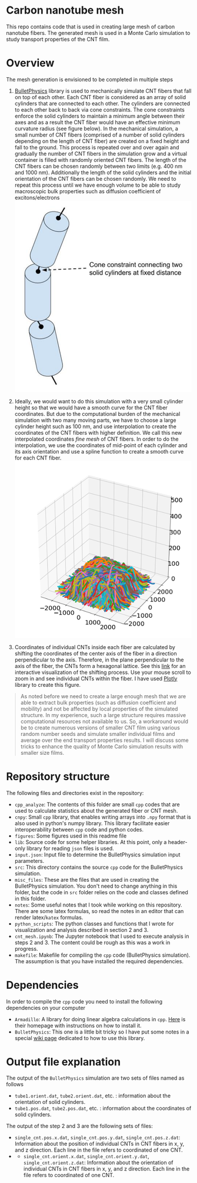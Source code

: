 # Carbon nanotube mesh

This repo contains code that is used in creating large mesh of carbon nanotube fibers. The generated mesh is used in a Monte Carlo simulation to study transport properties of the CNT film. 

# Overview
The mesh generation is envisioned to be completed in multiple steps

1. [BulletPhysics](https://github.com/bulletphysics/bullet3) library is used to mechanically simulate CNT fibers that fall on top of each other. Each CNT fiber is considered as an array of solid cylinders that are connected to each other. The cylinders are connected to each other back to back via cone constraints. The cone constraints enforce the solid cylinders to maintain a minimum angle between their axes and as a result the CNT fiber would have an effective minimum curvature radius (see figure below). In the mechanical simulation, a small number of CNT fibers (comprised of a number of solid cylinders depending on the length of CNT fiber) are created on a fixed height and fall to the ground. This process is repeated over and over again and gradually the number of CNT fibers in the simulation grow and a virtual container is filled with randomly oriented CNT fibers. The length of the CNT fibers can be chosen randomly between two limits (e.g. 400 nm and 1000 nm). Additionally the length of the solid cylinders and the initial orientation of the CNT fibers can be chosen randomly. We need to repeat this process until we have enough volume to be able to study macroscopic bulk properties such as diffusion coefficient of excitons/electrons<br>
![schematic](./figures/CNT_mesh_schematics.jpg)

2. Ideally, we would want to do this simulation with a very small cylinder height so that we would have a smooth curve for the CNT fiber coordinates. But due to the computational burden of the mechanical simulation with two many moving parts, we have to choose a large cylinder height such as 100 nm, and use interpolation to create the coordinates of the CNT fibers with higher definition. We call this new interpolated coordinates *fine mesh* of CNT fibers. In order to do the interpolation, we use the coordinates of mid-point of each cylinder and its axis orientation and use a spline function to create a smooth curve for each CNT fiber. <br> ![Fine CNT fiber mesh](./figures/fine_CNT_fiber_mesh.png)

3. Coordinates of individual CNTs inside each fiber are calculated by shifting the coordinates of the center axis of the fiber in a direction perpendicular to the axis. Therefore, in the plane perpendicular to the axis of the fiber, the CNTs form a hexagonal lattice. See this [link](http://htmlpreview.github.io/?https://github.com/amirhosseindavoody/carbon_nanotube_mesh/blob/cone_constraint/figures/single_fiber_with_individual_CNTs.html) for an interactive visualization of the shifting process. Use your mouse scroll to zoom in and see individual CNTs within the fiber. I have used [Plotly](https://plot.ly/python/) library to create this figure.

> As noted before we need to create a large enough mesh that we are able to extract bulk properties (such as diffusion coefficient and mobility) and not be affected by local properties of the simulated structure. In my experience, such a large structure requires massive computational resources not available to us. So, a workaround would be to create numerous versions of smaller CNT film using various random number seeds and simulate  smaller individual films and average over the end transport properties results. I will discuss some tricks to enhance the quality of Monte Carlo simulation results with smaller size films.

# Repository structure

The following files and directories exist in the repository:
- `cpp_analyze`: The contents of this folder are small `cpp` codes that are used to calculate statistics about the generated fiber or CNT mesh.
- `cnpy`: Small `cpp` library, that enables writing arrays into `.npy` format that is also used in python's numpy library. This library facilitate easier interoperability between `cpp` code and python codes.
- `figures`: Some figures used in this readme file
- `lib`: Source code for some helper libraries. At this point, only a header-only library for reading `json` files is used.
- `input.json`: Input file to determine the BulletPhysics simulation input parameters.
- `src`: This directory contains the source `cpp` code for the BulletPhysics simulation. 
- `misc_files`: These are the files that are used in creating the BulletPhysics simulation. You don't need to change anything in this folder, but the code in `src` folder relies on the code and classes defined in this folder.
- `notes`: Some useful notes that I took while working on this repository. There are some latex formulas, so read the notes in an editor that can render latex/`katex` formulas.
- `python_scripts`: The python classes and functions that I wrote for visualization and analysis described in section 2 and 3.
- `cnt_mesh.ipynb`: The Jupyter notebook that I used to execute analysis in steps 2 and 3. The content could be rough as this was a work in progress.
- `makefile`: Makefile for compiling the `cpp` code (BulletPhysics simulation). The assumption is that you have installed the required dependencies.

# Dependencies
In order to compile the `cpp` code you need to install the following dependencies on your computer
- `Armadillo`: A library for doing linear algebra calculations in `cpp`. [Here](http://arma.sourceforge.net/) is their homepage with instructions on how to install it.
- `BulletPhysics`: This one is a little bit tricky so I have put some notes in a special [wiki page](https://github.com/amirhosseindavoody/carbon_nanotube_mesh/wiki) dedicated to how to use this library.

# Output file explanation
The output of the `BulletPhysics` simulation are two sets of files named as follows
- `tube1.orient.dat`, `tube2.orient.dat`, etc. : information about the orientation of solid cylinders.
- `tube1.pos.dat`, `tube2.pos.dat`, etc. : information about the coordinates of solid cylinders.

The output of the step 2 and 3 are the following sets of files:
- `single_cnt.pos.x.dat`, `single_cnt.pos.y.dat`, `single_cnt.pos.z.dat`: Information about the position of individual CNTs in CNT fibers in x, y, and z direction. Each line in the file refers to coordinated of one CNT.
- - `single_cnt.orient.x.dat`, `single_cnt.orient.y.dat`, `single_cnt.orient.z.dat`: Information about the orientation of individual CNTs in CNT fibers in x, y, and z direction. Each line in the file refers to coordinated of one CNT.
